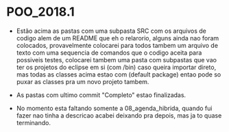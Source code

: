 # POO_2018.1
  - Estão acima as pastas com uma subpasta SRC com os arquivos de codigo alem de um README que eh o relarorio,
    alguns ainda nao foram colocados, provavelmente colocarei para todos tambem um arquivo de texto com uma
    sequencia de comandos que o codigo aceita para possiveis testes, colocarei tambem uma pasta com
    subpastas que vao ter os projetos do eclipse em si (com /bin) caso queira importar direto, mas todas as
    classes acima estao com (default package) entao pode so puxar as classes pra um novo projeto tambem.
    
  - As pastas com ultimo commit "Completo" estao finalizadas.
  
  - No momento esta faltando somente a 08_agenda_hibrida, quando fui fazer nao tinha a descricao acabei deixando 
    pra depois, mas ja to quase terminando.
